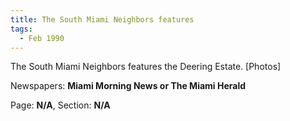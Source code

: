 ```yaml
---  
title: The South Miami Neighbors features  
tags:  
  - Feb 1990  
---  
```

  
The South Miami Neighbors features the Deering Estate. [Photos]  
  
Newspapers: **Miami Morning News or The Miami Herald**  
  
Page: **N/A**, Section: **N/A** 
